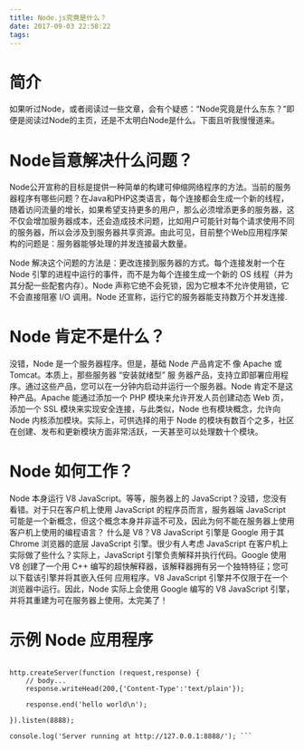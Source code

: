 ```yaml
---
title: Node.js究竟是什么？
date: 2017-09-03 22:58:22
tags:
---
```

# 简介

如果听过Node，或者阅读过一些文章，会有个疑惑：“Node究竟是什么东东？”即便是阅读过Node的主页，还是不太明白Node是什么。下面且听我慢慢道来。
# Node旨意解决什么问题？
Node公开宣称的目标是提供一种简单的构建可伸缩网络程序的方法。当前的服务器程序有哪些问题？在Java和PHP这类语言，每个连接都会生成一个新的线程，随着访问流量的增长，如果希望支持更多的用户，那么必须增添更多的服务器，这不仅会增加服务器成本，还会造成技术问题，比如用户可能针对每个请求使用不同的服务器，所以会涉及到服务器共享资源。由此可见，目前整个Web应用程序架构的问题是：服务器能够处理的并发连接最大数量。


Node 解决这个问题的方法是：更改连接到服务器的方式。每个连接发射一个在 Node 引擎的进程中运行的事件，而不是为每个连接生成一个新的 OS 线程（并为其分配一些配套内存）。Node 声称它绝不会死锁，因为它根本不允许使用锁，它不会直接阻塞 I/O 调用。Node 还宣称，运行它的服务器能支持数万个并发连接.
# Node 肯定不是什么？
没错，Node 是一个服务器程序。但是，基础 Node 产品肯定不 像 Apache 或 Tomcat。本质上，那些服务器 “安装就绪型” 服 务器产品，支持立即部署应用程序。通过这些产品，您可以在一分钟内启动并运行一个服务器。Node 肯定不是这种产品。Apache 能通过添加一个 PHP 模块来允许开发人员创建动态 Web 页，添加一个 SSL 模块来实现安全连接，与此类似，Node 也有模块概念，允许向 Node 内核添加模块。实际上，可供选择的用于 Node 的模块有数百个之多，社区在创建、发布和更新模块方面非常活跃，一天甚至可以处理数十个模块。
# Node 如何工作？
Node 本身运行 V8 JavaScript。等等，服务器上的 JavaScript？没错，您没有看错。对于只在客户机上使用 JavaScript 的程序员而言，服务器端 JavaScript 可能是一个新概念，但这个概念本身并非遥不可及，因此为何不能在服务器上使用客户机上使用的编程语言？
什么是 V8？V8 JavaScript 引擎是 Google 用于其 Chrome 浏览器的底层 JavaScript 引擎。很少有人考虑 JavaScript 在客户机上实际做了些什么？实际上，JavaScript 引擎负责解释并执行代码。Google 使用 V8 创建了一个用 C++ 编写的超快解释器，该解释器拥有另一个独特特征；您可以下载该引擎并将其嵌入任何 应用程序。V8 JavaScript 引擎并不仅限于在一个浏览器中运行。因此，Node 实际上会使用 Google 编写的 V8 JavaScript 引擎，并将其重建为可在服务器上使用。太完美了！
# 示例 Node 应用程序
``` var http= require("http");

http.createServer(function (request,response) {
	// body...
	response.writeHead(200,{'Content-Type':'text/plain'});

	response.end('hello world\n');

}).listen(8888);

console.log('Server running at http://127.0.0.1:8888/'); ```
